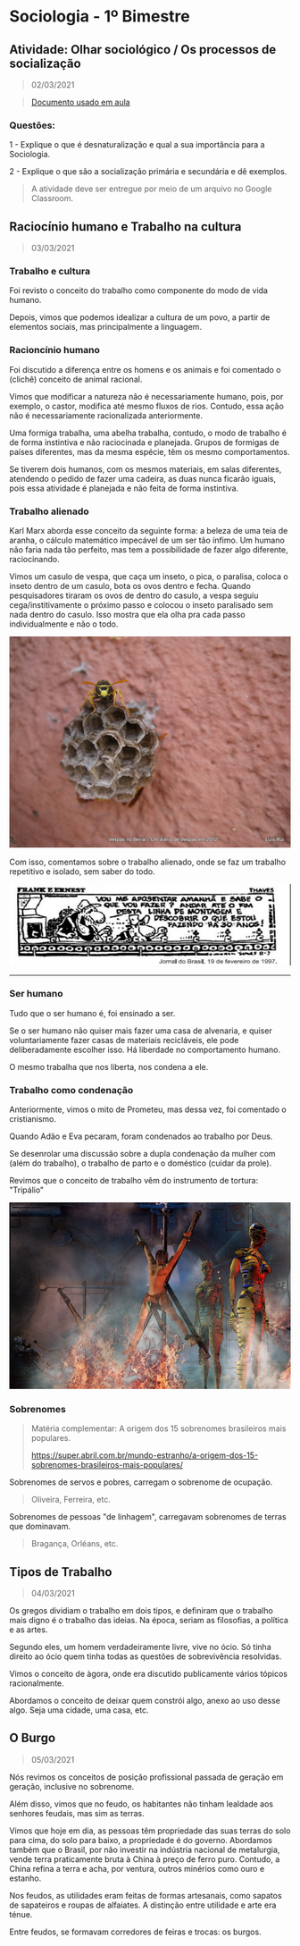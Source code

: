 # Sociologia - 1º Bimestre

## Atividade: Olhar sociológico / Os processos de socialização
> 02/03/2021

> [Documento usado em aula](./classroom.pdf)

### Questões:

1 - Explique o que é desnaturalização e qual a sua importância para a Sociologia.

2 - Explique o que são a socialização primária e secundária e dê exemplos.

> A atividade deve ser entregue por meio de um arquivo no Google Classroom.

## Raciocínio humano e Trabalho na cultura
> 03/03/2021

### Trabalho e cultura

Foi revisto o conceito do trabalho como componente do modo de vida humano.

Depois, vimos que podemos idealizar a cultura de um povo, a partir de elementos sociais, mas principalmente a linguagem.

### Racioncínio humano

Foi discutido a diferença entre os homens e os animais e foi comentado o (clichê) conceito de animal racional.

Vimos que modificar a natureza não é necessariamente humano, pois, por exemplo, o castor, modifica até mesmo fluxos de rios. Contudo, essa ação não é necessariamente racionalizada anteriormente.

Uma formiga trabalha, uma abelha trabalha, contudo, o modo de trabalho é de forma instintiva e não raciocinada e planejada. Grupos de formigas de países diferentes, mas da mesma espécie, têm os mesmo comportamentos.

Se tiverem dois humanos, com os mesmos materiais, em salas diferentes, atendendo o pedido de fazer uma cadeira, as duas nunca ficarão iguais, pois essa atividade é planejada e não feita de forma instintiva.

### Trabalho alienado

Karl Marx aborda esse conceito da seguinte forma: a beleza de uma teia de aranha, o cálculo matemático impecável de um ser tão ínfimo. Um humano não faria nada tão perfeito, mas tem a possibilidade de fazer algo diferente, raciocinando.

Vimos um casulo de vespa, que caça um inseto, o pica, o paralisa, coloca o inseto dentro de um casulo, bota os ovos dentro e fecha. Quando pesquisadores tiraram os ovos de dentro do casulo, a vespa seguiu cega/institivamente o próximo passo e colocou o inseto paralisado sem nada dentro do casulo.
Isso mostra que ela olha pra cada passo individualmente e não o todo.

![vespa com casulo](./vespas_no_beiral.jpg)

Com isso, comentamos sobre o trabalho alienado, onde se faz um trabalho repetitivo e isolado, sem saber do todo.

![trabalho alienado](./charge_trabalho_operario.jpg)

---

### Ser humano

Tudo que o ser humano é, foi ensinado a ser.

Se o ser humano não quiser mais fazer uma casa de alvenaria, e quiser voluntariamente fazer casas de materiais recicláveis, ele pode deliberadamente escolher isso. Há liberdade no comportamento humano.

O mesmo trabalha que nos liberta, nos condena a ele.

### Trabalho como condenação

Anteriormente, vimos o mito de Prometeu, mas dessa vez, foi comentado o cristianismo.

Quando Adão e Eva pecaram, foram condenados ao trabalho por Deus.

Se desenrolar uma discussão sobre a dupla condenação da mulher com (além do trabalho), o trabalho de parto e o doméstico (cuidar da prole).

Revimos que o conceito de trabalho vêm do instrumento de tortura: "Tripálio"

![tripalio](./tripalium.jpg)

### Sobrenomes

> Matéria complementar: A origem dos 15 sobrenomes brasileiros mais populares.
>
> https://super.abril.com.br/mundo-estranho/a-origem-dos-15-sobrenomes-brasileiros-mais-populares/

Sobrenomes de servos e pobres, carregam o sobrenome de ocupação.
> Oliveira, Ferreira, etc.

Sobrenomes de pessoas "de linhagem", carregavam sobrenomes de terras que dominavam.
> Bragança, Orléans, etc.

## Tipos de Trabalho
> 04/03/2021

Os gregos dividiam o trabalho em dois tipos, e definiram que o trabalho mais digno é o trabalho das ideias. Na época, seriam as filosofias, a política e as artes.

Segundo eles, um homem verdadeiramente livre, vive no ócio. Só tinha direito ao ócio quem tinha todas as questões de sobrevivência resolvidas.

Vimos o conceito de àgora, onde era discutido publicamente vários tópicos racionalmente.

Abordamos o conceito de deixar quem constrói algo, anexo ao uso desse algo. Seja uma cidade, uma casa, etc.

## O Burgo
> 05/03/2021

Nós revimos os conceitos de posição profissional passada de geração em geração, inclusive no sobrenome.

Além disso, vimos que no feudo, os habitantes não tinham lealdade aos senhores feudais, mas sim as terras.

Vimos que hoje em dia, as pessoas têm propriedade das suas terras do solo para cima, do solo para baixo, a propriedade é do governo. Abordamos também que o Brasil, por não investir na indústria nacional de metalurgia, vende terra praticamente bruta à China à preço de ferro puro. Contudo, a China refina a terra e acha, por ventura, outros minérios como ouro e estanho.

Nos feudos, as utilidades eram feitas de formas artesanais, como sapatos de sapateiros e roupas de alfaiates. A distinção entre utilidade e arte era ténue.

Entre feudos, se formavam corredores de feiras e trocas: os burgos.
